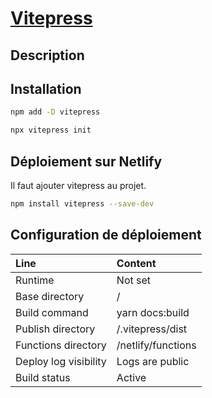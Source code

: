 # [Vitepress](readme.md)

## Description

## Installation

```bash
npm add -D vitepress
```

```bash
npx vitepress init
```

## Déploiement sur Netlify

Il faut ajouter vitepress au projet.

```bash
npm install vitepress --save-dev
```

## Configuration de déploiement

| Line | Content |
| :-- | :-- |
| Runtime | Not set |
| Base directory | / |
| Build command | yarn docs:build |
| Publish directory | /.vitepress/dist |
| Functions directory | /netlify/functions |
| Deploy log visibility | Logs are public |
| Build status | Active |
